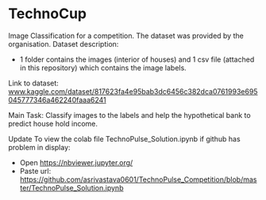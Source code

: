 # TechnoCup
Image Classification for a competition.
The dataset was provided by the organisation.
Dataset description:
  - 1 folder contains the images (interior of houses) and 1 csv file (attached in this repository) which contains the image labels.
  
Link to dataset: www.kaggle.com/dataset/817623fa4e95bab3dc6456c382dca0761993e695045777346a462240faaa6241

Main Task: Classify images to the labels and help the hypothetical bank to predict house hold income.

Update 
To view the colab file TechnoPulse_Solution.ipynb if github has problem in display:
  - Open https://nbviewer.jupyter.org/
  - Paste url: https://github.com/asrivastava0601/TechnoPulse_Competition/blob/master/TechnoPulse_Solution.ipynb
